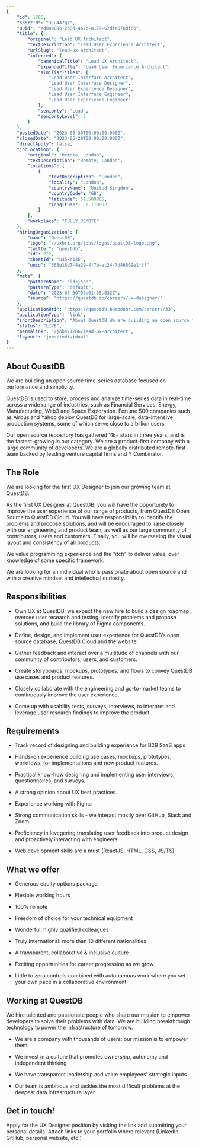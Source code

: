 ```yaml
---
{
	"id": 1286,
	"shortId": "3Lu4A7q1",
	"uuid": "ed80989b-258d-467c-a179-67dfe576df66",
	"title": {
		"original": "Lead UX Architect",
		"textDescription": "Lead User Experience Architect",
		"urlSlug": "lead-ux-architect",
		"inferred": {
			"canonicalTitle": "Lead UX Architect",
			"expandedTitle": "Lead User Experience Architect",
			"similiarTitles": [
				"Lead User Interface Architect",
				"Lead User Interface Designer",
				"Lead User Experience Designer",
				"Lead User Interface Engineer",
				"Lead User Experience Engineer"
			],
			"seniorty": "Lead",
			"seniortyLevel": 5
		}
	},
	"postedDate": "2023-05-30T00:00:00.000Z",
	"closedDate": "2023-06-28T00:00:00.000Z",
	"directApply": false,
	"jobLocation": {
		"original": "Remote, London",
		"textDescription": "Remote, London",
		"locations": [
			{
				"textDescription": "London",
				"locality": "London",
				"countryName": "United Kingdom",
				"countryCode": "GB",
				"latitude": 51.509865,
				"longitude": -0.118092
			}
		],
		"workplace": "FULLY_REMOTE"
	},
	"hiringOrganization": {
		"name": "QuestDB",
		"logo": "//uxbri.org/jobs/logos/questDB-logo.png",
		"twitter": "questdb",
		"id": 722,
		"shortId": "u45ke14E",
		"uuid": "668e16d7-4a29-4f7b-ac24-7d46869e1fff"
	},
	"meta": {
		"patternName": "ld+json",
		"patternType": "default",
		"date": "2023-05-30T05:01:55.632Z",
		"source": "https://questdb.io/careers/ux-designer/"
	},
	"applicationUri": "https://questdb.bamboohr.com/careers/33",
	"applicationType": "link",
	"shortDescription": "About QuestDB We are building an open source time-series- database focused on performance and simplicity. QuestDB is used to store, process and analyze time-series- data in real-time- across a wide",
	"status": "LIVE",
	"permalink": "/jobs/1286/lead-ux-architect",
	"layout": "jobs/individual"
}
---
```

<h2>About QuestDB</h2><p>We are building an open source time-series database focused on performance and simplicity.</p><p>QuestDB is used to store, process and analyze time-series data in real-time across a wide range of industries, such as Financial Services, Energy, Manufacturing, Web3 and Space Exploration. Fortune 500 companies such as Airbus and Yahoo deploy QuestDB for large-scale, data-intensive production systems, some of which serve close to a billion users.</p><p>Our open source repository has gathered 11k+ stars in three years, and is the fastest-growing in our category. We are a product-first company with a large community of developers. We are a globally distributed remote-first team backed by leading venture capital firms and Y Combinator.</p><h2>The Role</h2><p>We are looking for the first UX Designer to join our growing team at QuestDB.</p><p>As the first UX Designer at QuestDB, you will have the opportunity to improve the user experience of our range of products, from QuestDB Open Source to QuestDB Cloud. You will have responsibility to identify the problems and propose solutions, and will be encouraged to liaise closely with our engineering and product team, as well as our large community of contributors, users and customers. Finally, you will be overseeing the visual layout and consistency of all products.</p><p>We value programming experience and the "itch" to deliver value, over knowledge of some specific framework.</p><p>We are looking for an individual who is passionate about open source and with a creative mindset and intellectual curiosity.</p><h2>Responsibilities</h2><ul><li><p>Own UX at QuestDB: we expect the new hire to build a design roadmap, oversee user research and testing, identify problems and propose solutions, and build the library of Figma components.</p></li><li><p>Define, design, and implement user experience for QuestDB’s open source database, QuestDB Cloud and the website.</p></li><li><p>Gather feedback and interact over a multitude of channels with our community of contributors, users, and customers.</p></li><li><p>Create storyboards, mockups, prototypes, and flows to convey QuestDB use cases and product features.</p></li><li><p>Closely collaborate with the engineering and go-to-market teams to continuously improve the user experience.</p></li><li><p>Come up with usability tests, surveys, interviews, to interpret and leverage user research findings to improve the product.</p></li></ul><h2>Requirements</h2><ul><li><p>Track record of designing and building experience for B2B SaaS apps</p></li><li><p>Hands-on experience building use cases, mockups, prototypes, workflows, for implementations and new product features.</p></li><li><p>Practical know-how designing and implementing user interviews, questionnaires, and surveys.</p></li><li><p>A strong opinion about UX best practices.</p></li><li><p>Experience working with Figma</p></li><li><p>Strong communication skills - we interact mostly over GitHub, Slack and Zoom.</p></li><li><p>Proficiency in levegering translating user feedback into product design and proactively interacting with engineers.</p></li><li><p>Web development skills are a must (ReactJS, HTML, CSS, JS/TS)</p></li></ul><h2>What we offer</h2><ul><li><p>Generous equity options package</p></li><li><p>Flexible working hours</p></li><li><p>100% remote</p></li><li><p>Freedom of choice for your technical equipment</p></li><li><p>Wonderful, highly qualified colleagues</p></li><li><p>Truly international: more than 10 different nationalities</p></li><li><p>A transparent, collaborative &amp; inclusive culture</p></li><li><p>Exciting opportunities for career progression as we grow</p></li><li><p>Little to zero controls combined with autonomous work where you set your own pace in a collaborative environment</p></li></ul><h2>Working at QuestDB</h2><p>We hire talented and passionate people who share our mission to empower developers to solve their problems with data. We are building breakthrough technology to power the infrastructure of tomorrow.</p><ul><li><p>We are a company with thousands of users; our mission is to empower them</p></li><li><p>We invest in a culture that promotes ownership, autonomy and independent thinking</p></li><li><p>We have transparent leadership and value employees' strategic inputs</p></li><li><p>Our team is ambitious and tackles the most difficult problems at the deepest data infrastructure layer</p></li></ul><h2>Get in touch!</h2><p>Apply for the UX Designer position by visiting the link and submitting your personal details. Attach links to your portfolio where relevant (LinkedIn, GitHub, personal website, etc.)</p>
